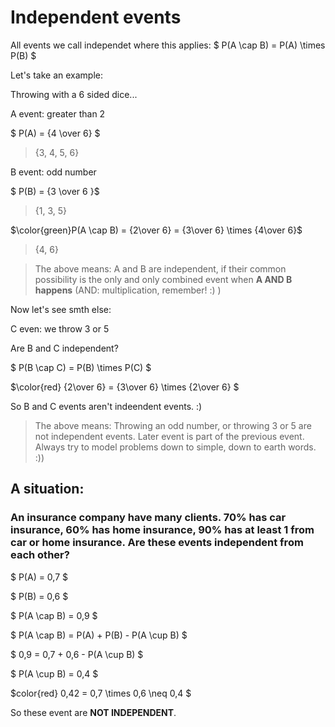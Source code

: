 # Independent events

All events we call independet where this applies: $ P(A \cap B) = P(A) \times P(B) $


Let's take an example:

Throwing with a 6 sided dice...

A event: greater than 2

$ P(A) = {4 \over 6} $

> {3, 4, 5, 6}

B event: odd number

$ P(B) = {3 \over 6 }$

> {1, 3, 5}

$\color{green}P(A \cap B) = {2\over 6} = {3\over 6} \times {4\over 6}$

> {4, 6}

> The above means: A and B are independent, if their common possibility is the only and only combined event when **A AND B happens** (AND: multiplication, remember! :) )

Now let's see smth else:

C even: we throw 3 or 5

Are B and C independent?

$ P(B \cap C) = P(B) \times P(C) $

$\color{red} {2\over 6} = {3\over 6} \times {2\over 6} $

So B and C events aren't indeendent events. :)

> The above means: Throwing an odd number, or throwing 3 or 5 are not independent events. Later event is part of the previous event. Always try to model problems down to simple, down to earth words. :))


## A situation:

### An insurance company have many clients. 70% has car insurance, 60% has home insurance, 90% has at least 1 from car or home insurance. Are these events independent from each other?

$ P(A) = 0,7 $

$ P(B) = 0,6 $

$ P(A \cap B) = 0,9 $

$ P(A \cap B) = P(A) + P(B) - P(A \cup B) $

$ 0,9 = 0,7 + 0,6 - P(A \cup B) $

$ P(A \cup B) = 0,4 $

$color{red} 0,42 = 0,7 \times 0,6 \neq 0,4 $

So these event are **NOT INDEPENDENT**.